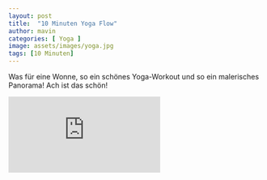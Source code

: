 ```yaml
---
layout: post
title:  "10 Minuten Yoga Flow"
author: mavin
categories: [ Yoga ]
image: assets/images/yoga.jpg
tags: [10 Minuten]
---
```


Was für eine Wonne, so ein schönes Yoga-Workout und so ein malerisches Panorama! Ach ist das schön!


<div class="embed-responsive embed-responsive-16by9">
  <iframe class="embed-responsive-item" src="https://www.youtube.com/embed/TSywklabhv0" frameborder="0" allow="accelerometer; autoplay; encrypted-media; gyroscope; picture-in-picture" allowfullscreen></iframe>
</div>